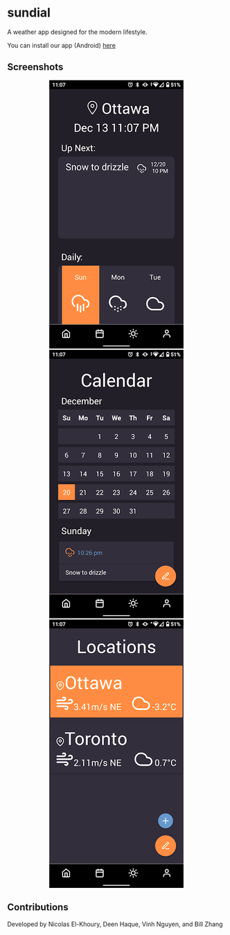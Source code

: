 # sundial

A weather app designed for the modern lifestyle.

You can install our app (Android) [here](https://play.google.com/store/apps/details?id=com.billzzhang.sundial&hl=en&gl=US)

## Screenshots

<div style="text-align:center;">
  <img src="https://raw.githubusercontent.com/comp3004teamnumber1/sundial/master/img/01.png">
  <img src="https://raw.githubusercontent.com/comp3004teamnumber1/sundial/master/img/02.png">
  <img src="https://raw.githubusercontent.com/comp3004teamnumber1/sundial/master/img/03.png">
</div>

## Contributions

Developed by Nicolas El-Khoury, Deen Haque, Vinh Nguyen, and Bill Zhang
